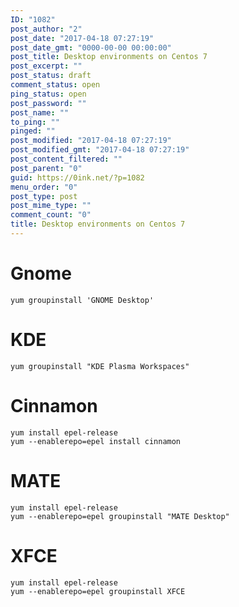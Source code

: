 ```yaml
---
ID: "1082"
post_author: "2"
post_date: "2017-04-18 07:27:19"
post_date_gmt: "0000-00-00 00:00:00"
post_title: Desktop environments on Centos 7
post_excerpt: ""
post_status: draft
comment_status: open
ping_status: open
post_password: ""
post_name: ""
to_ping: ""
pinged: ""
post_modified: "2017-04-18 07:27:19"
post_modified_gmt: "2017-04-18 07:27:19"
post_content_filtered: ""
post_parent: "0"
guid: https://0ink.net/?p=1082
menu_order: "0"
post_type: post
post_mime_type: ""
comment_count: "0"
title: Desktop environments on Centos 7
---
```


# Gnome

    yum groupinstall 'GNOME Desktop'

# KDE

    yum groupinstall "KDE Plasma Workspaces"

# Cinnamon

    yum install epel-release
    yum --enablerepo=epel install cinnamon

# MATE

    yum install epel-release
    yum --enablerepo=epel groupinstall "MATE Desktop"

# XFCE

    yum install epel-release
    yum --enablerepo=epel groupinstall XFCE


